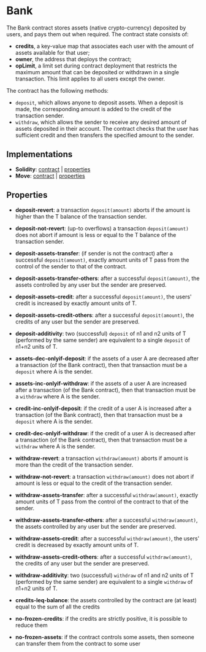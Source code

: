 # Bank

The Bank contract stores assets (native crypto-currency) deposited by users, and pays them out when required.
The contract state consists of:
- **credits**, a key-value map that associates each user with the amount of assets available for that user;
- **owner**, the address that deploys the contract;
- **opLimit**, a limit set during contract deployment that restricts the maximum amount that can be deposited or withdrawn in a single transaction. This limit applies to all users except the owner.

The contract has the following methods:
- `deposit`, which allows anyone to deposit assets. When a deposit is made, the corresponding amount is added to the credit of the transaction sender. 
- `withdraw`, which allows the sender to receive any desired amount of assets deposited in their account. The contract checks that the user has sufficient credit and then transfers the specified amount to the sender. 

## Implementations

- **Solidity**: [contract](certora/Bank.sol) | [properties](certora/)
- **Move**: [contract](move/sources/bank.move) | [properties](move/specs)
  
## Properties

- <a name="deposit-revert">**deposit-revert**</a>: a transaction `deposit(amount)` aborts if the amount is higher than the T balance of the transaction sender.

- <a name="deposit-not-revert">**deposit-not-revert**</a>: (up-to overflows) a transaction `deposit(amount)` does not abort if amount is less or equal to the T balance of the transaction sender.

- <a name="deposit-assets-transfer">**deposit-assets-transfer**</a>: (if sender is not the contract) after a successful `deposit(amount)`, exactly amount units of T pass from the control of the sender to that of the contract.

- **deposit-assets-transfer-others**: after a successful `deposit(amount)`, the assets controlled by any user but the sender are preserved.

- <a name="deposit-assets-credit">**deposit-assets-credit**</a>: after a successful `deposit(amount)`, the users' credit is increased by exactly amount units of T.

- **deposit-assets-credit-others**: after a successful `deposit(amount)`, the credits of any user but the sender are preserved.

- <a name="deposit-additivity">**deposit-additivity**</a>: two (successful) `deposit` of n1 and n2 units of T (performed by the same sender) are equivalent to a single `deposit` of n1+n2 units of T.

- <a name="assets-dec-onlyif-deposit">**assets-dec-onlyif-deposit**</a>: if the assets of a user A are decreased after a transaction (of the Bank contract), then that transaction must be a `deposit` where A is the sender.

- **assets-inc-onlyif-withdraw**: if the assets of a user A are increased after a transaction (of the Bank contract), then that transaction must be a `withdraw` where A is the sender.

- **credit-inc-onlyif-deposit**: if the credit of a user A is increased after a transaction (of the Bank contract), then that transaction must be a `deposit` where A is the sender.

- **credit-dec-onlyif-withdraw**: if the credit of a user A is decreased after a transaction (of the Bank contract), then that transaction must be a `withdraw` where A is the sender.

- **withdraw-revert**: a transaction `withdraw(amount)` aborts if amount is more than the credit of the transaction sender.

- **withdraw-not-revert**: a transaction `withdraw(amount)` does not abort if amount is less or equal to the credit of the transaction sender.

- <a name="withdraw-assets-transfer">**withdraw-assets-transfer**</a>: after a successful `withdraw(amount)`, exactly amount units of T pass from the control of the contract to that of the sender.

- **withdraw-assets-transfer-others**: after a successful `withdraw(amount)`, the assets controlled by any user but the sender are preserved.

- **withdraw-assets-credit**: after a successful `withdraw(amount)`, the users' credit is decreased by exactly amount units of T.

- **withdraw-assets-credit-others**: after a successful `withdraw(amount)`, the credits of any user but the sender are preserved.

- **withdraw-additivity**: two (successful) `withdraw` of n1 and n2 units of T (performed by the same sender) are equivalent to a single `withdraw` of n1+n2 units of T.

- <a name="credits-leq-balance">**credits-leq-balance**</a>: the assets controlled by the contract are (at least) equal to the sum of all the credits 

- <a name="no-frozen-credits">**no-frozen-credits**</a>: if the credits are strictly positive, it is possible to reduce them

- <a name="no-frozen-assets">**no-frozen-assets**</a>: if the contract controls some assets, then someone can transfer them from the contract to some user
